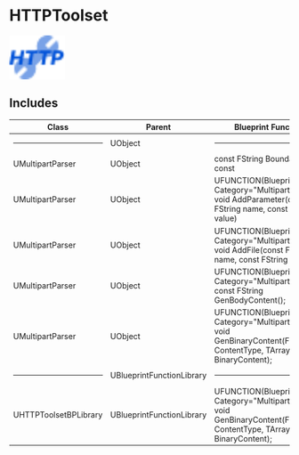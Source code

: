 # HTTPToolset

<img src="Resources/Icon128.png" width="100"   align="center">

## Includes

| Class                 | Parent                    | Blueprint Functions                                                                                                                 | Domain  |
|-----------------------|---------------------------|-------------------------------------------------------------------------------------------------------------------------------------|---------|
| <hr/>                 | UObject                   | <hr/>                                                                                                                               | <hr/>   |
| UMultipartParser      | UObject                   | const FString Boundary() const                                                                                                      | Runtime |
| UMultipartParser      | UObject                   | UFUNCTION(BlueprintCallable, Category="MultipartParser") void AddParameter(const FString name, const FString value)                 | Runtime |
| UMultipartParser      | UObject                   | UFUNCTION(BlueprintCallable, Category="MultipartParser") void AddFile(const FString name, const FString value)                      | Runtime |
| UMultipartParser      | UObject                   | UFUNCTION(BlueprintCallable, Category="MultipartParser") const FString GenBodyContent();                                            | Runtime |
| UMultipartParser      | UObject                   | UFUNCTION(BlueprintCallable, Category="MultipartParser") void GenBinaryContent(FString& ContentType, TArray<uint8>& BinaryContent); | Runtime |
| <hr/>                 | UBlueprintFunctionLibrary | <hr/>                                                                                                                               | <hr/>   |
| UHTTPToolsetBPLibrary | UBlueprintFunctionLibrary | UFUNCTION(BlueprintCallable, Category="MultipartParser") void GenBinaryContent(FString& ContentType, TArray<uint8>& BinaryContent); | Runtime |
